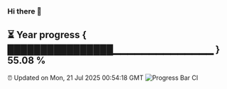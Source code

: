 ### Hi there 👋
⏳ Year progress { ████████████████▁▁▁▁▁▁▁▁▁▁▁▁▁▁ } 55.08 %
---
⏰ Updated on Mon, 21 Jul 2025 00:54:18 GMT
![Progress Bar CI](https://github.com/Moyi321/Moyi321/workflows/Progress%20Bar%20CI/badge.svg)
